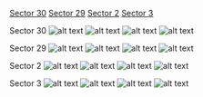 [Sector 30](#sector30)
[Sector 29](#sector29)
[Sector 2](#sector2)
[Sector 3](#sector3)

<a name = "sector30"></a>
Sector 30
![alt text](/tt/WASP-018_Sector_30/WASP-018_Sector_30_a_TimeSeries.png)
![alt text](/tt/WASP-018_Sector_30/WASP-018_Sector_30_b_FoldedLightCurve.png)
![alt text](/tt/WASP-018_Sector_30/WASP-018_Sector_30_b_IndividualTransitsWithFit.png)
![alt text](/tt/WASP-018_Sector_30/WASP-018_Sector_30_c_TimingResiduals.png)

<a name = "sector29"></a>
Sector 29
![alt text](/tt/WASP-018_Sector_29/WASP-018_Sector_29_a_TimeSeries.png)
![alt text](/tt/WASP-018_Sector_29/WASP-018_Sector_29_b_FoldedLightCurve.png)
![alt text](/tt/WASP-018_Sector_29/WASP-018_Sector_29_b_IndividualTransitsWithFit.png)
![alt text](/tt/WASP-018_Sector_29/WASP-018_Sector_29_c_TimingResiduals.png)

<a name = "sector2"></a>
Sector 2
![alt text](/tt/WASP-018_Sector_2/WASP-018_Sector_2_a_TimeSeries.png)
![alt text](/tt/WASP-018_Sector_2/WASP-018_Sector_2_b_FoldedLightCurve.png)
![alt text](/tt/WASP-018_Sector_2/WASP-018_Sector_2_b_IndividualTransitsWithFit.png)
![alt text](/tt/WASP-018_Sector_2/WASP-018_Sector_2_c_TimingResiduals.png)

<a name = "sector3"></a>
Sector 3
![alt text](/tt/WASP-018_Sector_3/WASP-018_Sector_3_a_TimeSeries.png)
![alt text](/tt/WASP-018_Sector_3/WASP-018_Sector_3_b_FoldedLightCurve.png)
![alt text](/tt/WASP-018_Sector_3/WASP-018_Sector_3_b_IndividualTransitsWithFit.png)
![alt text](/tt/WASP-018_Sector_3/WASP-018_Sector_3_c_TimingResiduals.png)


